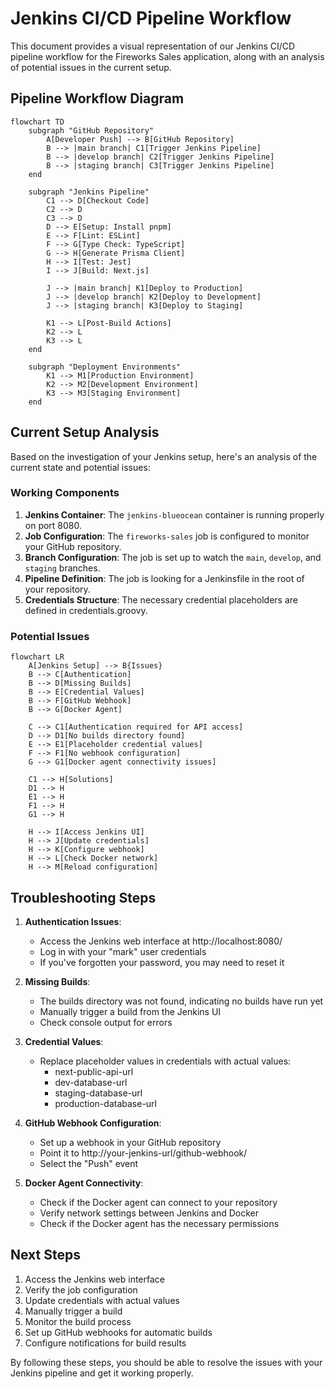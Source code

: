 # Jenkins CI/CD Pipeline Workflow

This document provides a visual representation of our Jenkins CI/CD pipeline workflow for the Fireworks Sales application, along with an analysis of potential issues in the current setup.

## Pipeline Workflow Diagram

```mermaid
flowchart TD
    subgraph "GitHub Repository"
        A[Developer Push] --> B[GitHub Repository]
        B --> |main branch| C1[Trigger Jenkins Pipeline]
        B --> |develop branch| C2[Trigger Jenkins Pipeline]
        B --> |staging branch| C3[Trigger Jenkins Pipeline]
    end

    subgraph "Jenkins Pipeline"
        C1 --> D[Checkout Code]
        C2 --> D
        C3 --> D
        D --> E[Setup: Install pnpm]
        E --> F[Lint: ESLint]
        F --> G[Type Check: TypeScript]
        G --> H[Generate Prisma Client]
        H --> I[Test: Jest]
        I --> J[Build: Next.js]
        
        J --> |main branch| K1[Deploy to Production]
        J --> |develop branch| K2[Deploy to Development]
        J --> |staging branch| K3[Deploy to Staging]
        
        K1 --> L[Post-Build Actions]
        K2 --> L
        K3 --> L
    end

    subgraph "Deployment Environments"
        K1 --> M1[Production Environment]
        K2 --> M2[Development Environment]
        K3 --> M3[Staging Environment]
    end
```

## Current Setup Analysis

Based on the investigation of your Jenkins setup, here's an analysis of the current state and potential issues:

### Working Components

1. **Jenkins Container**: The `jenkins-blueocean` container is running properly on port 8080.
2. **Job Configuration**: The `fireworks-sales` job is configured to monitor your GitHub repository.
3. **Branch Configuration**: The job is set up to watch the `main`, `develop`, and `staging` branches.
4. **Pipeline Definition**: The job is looking for a Jenkinsfile in the root of your repository.
5. **Credentials Structure**: The necessary credential placeholders are defined in credentials.groovy.

### Potential Issues

```mermaid
flowchart LR
    A[Jenkins Setup] --> B{Issues}
    B --> C[Authentication]
    B --> D[Missing Builds]
    B --> E[Credential Values]
    B --> F[GitHub Webhook]
    B --> G[Docker Agent]
    
    C --> C1[Authentication required for API access]
    D --> D1[No builds directory found]
    E --> E1[Placeholder credential values]
    F --> F1[No webhook configuration]
    G --> G1[Docker agent connectivity issues]
    
    C1 --> H[Solutions]
    D1 --> H
    E1 --> H
    F1 --> H
    G1 --> H
    
    H --> I[Access Jenkins UI]
    H --> J[Update credentials]
    H --> K[Configure webhook]
    H --> L[Check Docker network]
    H --> M[Reload configuration]
```

## Troubleshooting Steps

1. **Authentication Issues**:
   - Access the Jenkins web interface at http://localhost:8080/
   - Log in with your "mark" user credentials
   - If you've forgotten your password, you may need to reset it

2. **Missing Builds**:
   - The builds directory was not found, indicating no builds have run yet
   - Manually trigger a build from the Jenkins UI
   - Check console output for errors

3. **Credential Values**:
   - Replace placeholder values in credentials with actual values:
     - next-public-api-url
     - dev-database-url
     - staging-database-url
     - production-database-url

4. **GitHub Webhook Configuration**:
   - Set up a webhook in your GitHub repository
   - Point it to http://your-jenkins-url/github-webhook/
   - Select the "Push" event

5. **Docker Agent Connectivity**:
   - Check if the Docker agent can connect to your repository
   - Verify network settings between Jenkins and Docker
   - Check if the Docker agent has the necessary permissions

## Next Steps

1. Access the Jenkins web interface
2. Verify the job configuration
3. Update credentials with actual values
4. Manually trigger a build
5. Monitor the build process
6. Set up GitHub webhooks for automatic builds
7. Configure notifications for build results

By following these steps, you should be able to resolve the issues with your Jenkins pipeline and get it working properly. 